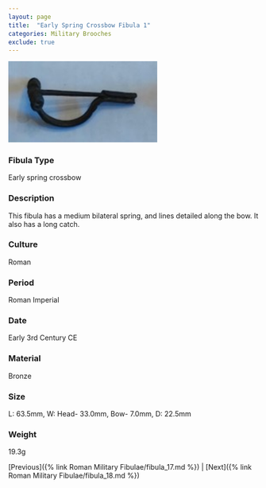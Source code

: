 ```yaml
---
layout: page
title:  "Early Spring Crossbow Fibula 1"
categories: Military Brooches
exclude: true
---
```


<img src="fibula/early-crossbow.jpg" alt="photo" width= "300px">

### Fibula Type
Early spring crossbow
### Description
This fibula has a medium bilateral spring, and lines detailed along the bow. It also has a long catch.
### Culture
Roman
### Period
 Roman Imperial
### Date
Early 3rd Century CE
### Material
 Bronze
### Size
 L: 63.5mm, W: Head- 33.0mm, Bow- 7.0mm, D: 22.5mm
### Weight
 19.3g


[Previous]({% link Roman Military Fibulae/fibula_17.md %}) | [Next]({% link Roman Military Fibulae/fibula_18.md %})
